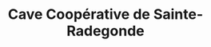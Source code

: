 ---
title: "Cave Coopérative de Sainte-Radegonde"
url: /sainte-radegonde/cave-cooperative-de-sainte-radegonde/
shop: Spirituosen
---